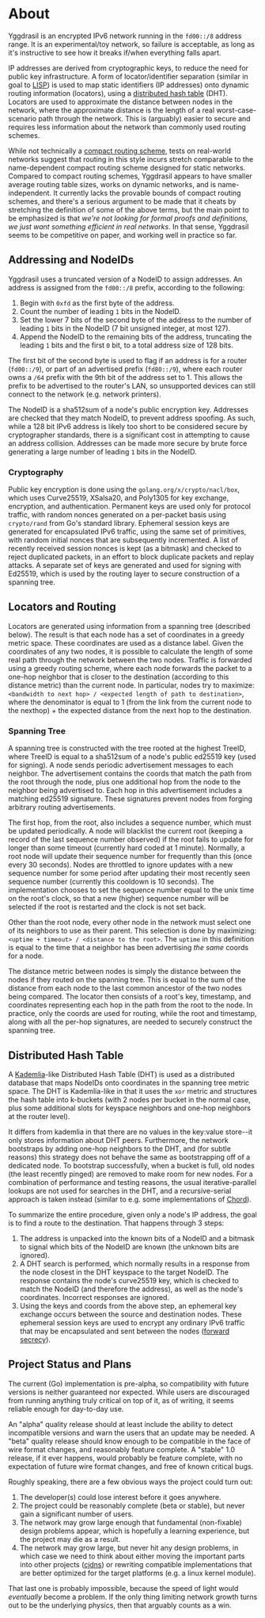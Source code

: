 # About

Yggdrasil is an encrypted IPv6 network running in the `fd00::/8` address range.
It is an experimental/toy network, so failure is acceptable, as long as it's instructive to see how it breaks if/when everything falls apart.

IP addresses are derived from cryptographic keys, to reduce the need for public key infrastructure.
A form of locator/identifier separation (similar in goal to [LISP](https://en.wikipedia.org/wiki/Locator/Identifier_Separation_Protocol)) is used to map static identifiers (IP addresses) onto dynamic routing information (locators), using a [distributed hash table](https://en.wikipedia.org/wiki/Distributed_hash_table) (DHT).
Locators are used to approximate the distance between nodes in the network, where the approximate distance is the length of a real worst-case-scenario path through the network.
This is (arguably) easier to secure and requires less information about the network than commonly used routing schemes.

While not technically a [compact routing scheme](https://arxiv.org/abs/0708.2309), tests on real-world networks suggest that routing in this style incurs stretch comparable to the name-dependent compact routing scheme designed for static networks.
Compared to compact routing schemes, Yggdrasil appears to have smaller average routing table sizes, works on dynamic networks, and is name-independent.
It currently lacks the provable bounds of compact routing schemes, and there's a serious argument to be made that it cheats by stretching the definition of some of the above terms, but the main point to be emphasized is that *we're not looking for formal proofs and definitions, we just want something efficient in real networks*.
In that sense, Yggdrasil seems to be competitive on paper, and working well in practice so far.

## Addressing and NodeIDs

Yggdrasil uses a truncated version of a NodeID to assign addresses.
An address is assigned from the `fd00::/8` prefix, according to the following:

1. Begin with `0xfd` as the first byte of the address.
2. Count the number of leading `1` bits in the NodeID.
3. Set the lower 7 bits of the second byte of the address to the number of leading `1` bits in the NodeID (7 bit unsigned integer, at most 127).
4. Append the NodeID to the remaining bits of the address, truncating the leading `1` bits and the first `0` bit, to a total address size of 128 bits.

The first bit of the second byte is used to flag if an address is for a router (`fd00::/9`), or part of an advertised prefix (`fd80::/9`), where each router owns a `/64` prefix with the 9th bit of the address set to 1.
This allows the prefix to be advertised to the router's LAN, so unsupported devices can still connect to the network (e.g. network printers).

The NodeID is a sha512sum of a node's public encryption key.
Addresses are checked that they match NodeID, to prevent address spoofing.
As such, while a 128 bit IPv6 address is likely too short to be considered secure by cryptographer standards, there is a significant cost in attempting to cause an address collision.
Addresses can be made more secure by brute force generating a large number of leading `1` bits in the NodeID.

### Cryptography

Public key encryption is done using the `golang.org/x/crypto/nacl/box`, which uses Curve25519, XSalsa20, and Poly1305 for key exchange, encryption, and authentication.
Permanent keys are used only for protocol traffic, with random nonces generated on a per-packet basis using `crypto/rand` from Go's standard library.
Ephemeral session keys are generated for encapsulated IPv6 traffic, using the same set of primitives, with random initial nonces that are subsequently incremented.
A list of recently received session nonces is kept (as a bitmask) and checked to reject duplicated packets, in an effort to block duplicate packets and replay attacks.
A separate set of keys are generated and used for signing with Ed25519, which is used by the routing layer to secure construction of a spanning tree.

## Locators and Routing

Locators are generated using information from a spanning tree (described below).
The result is that each node has a set of coordinates in a greedy metric space.
These coordinates are used as a distance label.
Given the coordinates of any two nodes, it is possible to calculate the length of some real path through the network between the two nodes.
Traffic is forwarded using a greedy routing scheme, where each node forwards the packet to a one-hop neighbor that is closer to the destination (according to this distance metric) than the current node.
In particular, nodes try to maximize: `<bandwidth to next hop> / <expected length of path to destination>`, where the denominator is equal to 1 (from the link from the current node to the nexthop) + the expected distance from the next hop to the destination.

### Spanning Tree

A spanning tree is constructed with the tree rooted at the highest TreeID, where TreeID is equal to a sha512sum of a node's public ed25519 key (used for signing).
A node sends periodic advertisement messages to each neighbor.
The advertisement contains the coords that match the path from the root through the node, plus one additional hop from the node to the neighbor being advertised to.
Each hop in this advertisement includes a matching ed25519 signature.
These signatures prevent nodes from forging arbitrary routing advertisements.

The first hop, from the root, also includes a sequence number, which must be updated periodically.
A node will blacklist the current root (keeping a record of the last sequence number observed) if the root fails to update for longer than some timeout (currently hard coded at 1 minute).
Normally, a root node will update their sequence number for frequently than this (once every 30 seconds).
Nodes are throttled to ignore updates with a new sequence number for some period after updating their most recently seen sequence number (currently this cooldown is 10 seconds).
The implementation chooses to set the sequence number equal to the unix time on the root's clock, so that a new (higher) sequence number will be selected if the root is restarted and the clock is not set back.

Other than the root node, every other node in the network must select one of its neighbors to use as their parent.
This selection is done by maximizing: `<uptime + timeout> / <distance to the root>`.
The `uptime` in this definition is equal to the time that a neighbor has been advertising *the same* coords for a node.

The distance metric between nodes is simply the distance between the nodes if they routed on the spanning tree.
This is equal to the sum of the distance from each node to the last common ancestor of the two nodes being compared.
The locator then consists of a root's key, timestamp, and coordinates representing each hop in the path from the root to the node.
In practice, only the coords are used for routing, while the root and timestamp, along with all the per-hop signatures, are needed to securely construct the spanning tree.

## Distributed Hash Table

A [Kademlia](https://en.wikipedia.org/wiki/Kademlia)-like Distributed Hash Table (DHT) is used as a distributed database that maps NodeIDs onto coordinates in the spanning tree metric space.
The DHT is Kademlia-like in that it uses the `xor` metric and structures the hash table into k-buckets (with 2 nodes per bucket in the normal case, plus some additional slots for keyspace neighbors and one-hop neighbors at the router level).

It differs from kademlia in that there are no values in the key:value store--it only stores information about DHT peers.
Furthermore, the network bootstraps by adding one-hop neighbors to the DHT, and (for subtle reasons) this strategy does not behave the same as bootstrapping off of a dedicated node.
To bootstrap successfully, when a bucket is full, old nodes (the least recently pinged) are removed to make room for new nodes.
For a combination of performance and testing reasons, the usual iterative-parallel lookups are not used for searches in the DHT, and a recursive-serial approach is taken instead (similar to e.g. some implementations of [Chord](https://en.wikipedia.org/wiki/Chord_(DHT))).

To summarize the entire procedure, given only a node's IP address, the goal is to find a route to the destination.
That happens through 3 steps:

1. The address is unpacked into the known bits of a NodeID and a bitmask to signal which bits of the NodeID are known (the unknown bits are ignored).
2. A DHT search is performed, which normally results in a response from the node closest in the DHT keyspace to the target NodeID. The response contains the node's curve25519 key, which is checked to match the NodeID (and therefore the address), as well as the node's coordinates. Incorrect responses are ignored.
3. Using the keys and coords from the above step, an ephemeral key exchange occurs between the source and destination nodes. These ephemeral session keys are used to encrypt any ordinary IPv6 traffic that may be encapsulated and sent between the nodes ([forward secrecy](https://en.wikipedia.org/wiki/Forward_secrecy)).

## Project Status and Plans

The current (Go) implementation is pre-alpha, so compatibility with future versions is neither guaranteed nor expected.
While users are discouraged from running anything truly critical on top of it, as of writing, it seems reliable enough for day-to-day use.

An "alpha" quality release should at least include the ability to detect incompatible versions and warn the users that an update may be needed.
A "beta" quality release should know enough to be compatible in the face of wire format changes, and reasonably feature complete.
A "stable" 1.0 release, if it ever happens, would probably be feature complete, with no expectation of future wire format changes, and free of known critical bugs.

Roughly speaking, there are a few obvious ways the project could turn out:

1. The developer(s) could lose interest before it goes anywhere.
2. The project could be reasonably complete (beta or stable), but never gain a significant number of users.
3. The network may grow large enough that fundamental (non-fixable) design problems appear, which is hopefully a learning experience, but the project may die as a result.
4. The network may grow large, but never hit any design problems, in which case we need to think about either moving the important parts into other projects ([cjdns](https://github.com/cjdelisle/cjdns)) or rewriting compatible implementations that are better optimized for the target platforms (e.g. a linux kernel module).

That last one is probably impossible, because the speed of light would *eventually* become a problem.
If the only thing limiting network growth turns out to be the underlying physics, then that arguably counts as a win.
